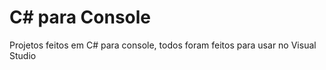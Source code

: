 # C# para Console
Projetos feitos em C# para console, todos foram feitos para usar no Visual Studio
